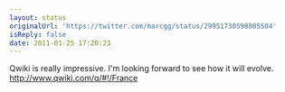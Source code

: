 ```yaml
---
layout: status
originalUrl: 'https://twitter.com/marcgg/status/29951730598805504'
isReply: false
date: 2011-01-25 17:20:23
---
```


Qwiki is really impressive. I'm looking forward to see how it will evolve. http://www.qwiki.com/q/#!/France
